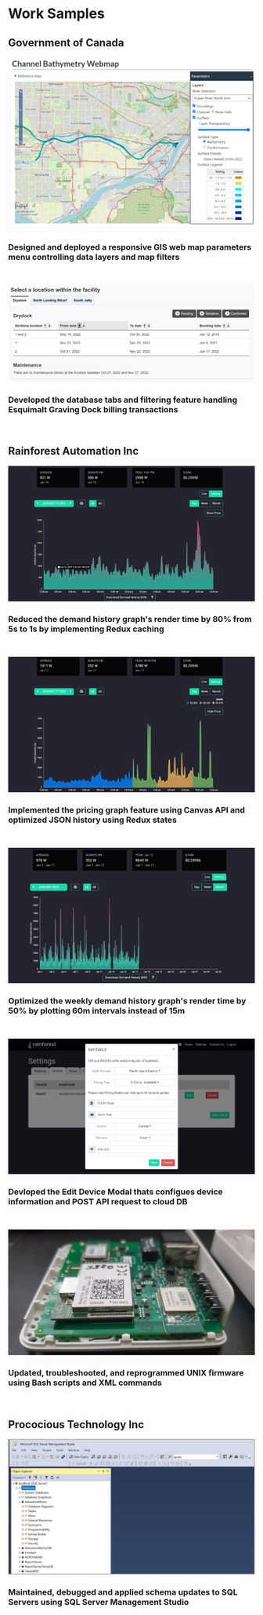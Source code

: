 #  Work Samples
## Government of Canada
![](../public/assets/PSPC-1.jpg)
### Designed and deployed a responsive GIS web map parameters menu controlling data layers and map filters
<br>

![](../public/assets/PSPC-2.jpg)
### Developed the database tabs and filtering feature handling Esquimalt Graving Dock billing transactions
<br>

## Rainforest Automation Inc
![](../public/assets/rainforest-1.jpg)
### Reduced the demand history graph's render time by 80% from 5s to 1s by implementing Redux caching
<br>

![](../public/assets/rainforest-1.5.jpg)
### Implemented the pricing graph feature using Canvas API and optimized JSON history using Redux states
<br>

![](../public/assets/rainforest-2.jpg)
### Optimized the weekly demand history graph's render time by 50% by plotting 60m intervals instead of 15m
<br>

![](../public/assets/rainforest-3.jpg)
### Devloped the Edit Device Modal thats configues device information and POST API request to cloud DB
<br>

![](../public/assets/rainforest-4.jpg)
### Updated, troubleshooted, and reprogrammed UNIX firmware using Bash scripts and XML commands
<br>

## Prococious Technology Inc
![](../public/assets/cleardent-1.jpg)
### Maintained, debugged and applied schema updates to SQL Servers using SQL Server Management Studio